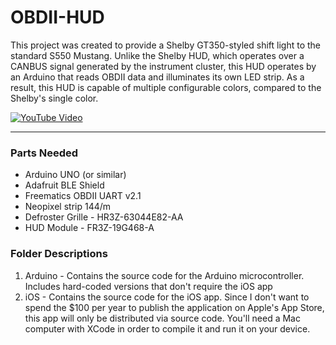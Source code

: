 # OBDII-HUD
This project was created to provide a Shelby GT350-styled shift light to the standard S550 Mustang. Unlike the Shelby HUD, which operates over a CANBUS signal generated by the instrument cluster, this HUD operates by an Arduino that reads OBDII data and illuminates its own LED strip. As a result, this HUD is capable of multiple configurable colors, compared to the Shelby's single color.

[![YouTube Video](https://bn1301files.storage.live.com/y4mc-Qmy1Wy7CH_nki1sQPXlUrQyFIpGN45elIMjiqWiqnhzH5xPaIOnbj_rqs-YyVlDRxONY2hskADcRBpKHx3kI2mJzZXOBgym8kHvxZfXqWbLxaQvcQSg7p6pnP7OKIzwGyiiOqPuidRYqy9FZapIOiJ00SW1W0aa_LU_Zmlrpm6DtRr4yn2uLOn0IaKoCAjh9IjLacihOpi1r86y6wVUA/screenshot.png?psid=1&width=1748&height=986)](https://www.youtube.com/watch?v=3OxBmfJmqig)

------

### Parts Needed

- Arduino UNO (or similar)
- Adafruit BLE Shield
- Freematics OBDII UART v2.1
- Neopixel strip 144/m
- Defroster Grille - HR3Z-63044E82-AA
- HUD Module - FR3Z-19G468-A



### Folder Descriptions

1. Arduino - Contains the source code for the Arduino microcontroller. Includes hard-coded versions that don't require the iOS app 
2. iOS - Contains the source code for the iOS app. Since I don't want to spend the $100 per year to publish the application on Apple's App Store, this app will only be distributed via source code. You'll need a Mac computer with XCode in order to compile it and run it on your device.
